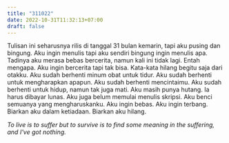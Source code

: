 ```yaml
---
title: "311022"
date: 2022-10-31T11:32:13+07:00
draft: false
---
```


Tulisan ini seharusnya rilis di tanggal 31 bulan kemarin, tapi aku pusing dan bingung. Aku ingin menulis tapi aku sendiri bingung ingin menulis apa. Tadinya aku merasa bebas bercerita, namun kali ini tidak lagi. Entah mengapa. Aku ingin bercerita tapi tak bisa. Kata-kata hilang begitu saja dari otakku. Aku sudah berhenti minum obat untuk tidur. Aku sudah berhenti untuk mengharapkan apapun. Aku sudah berhenti mencintaimu. Aku sudah berhenti untuk hidup, namun tak juga mati. Aku masih punya hutang. Ia harus dibayar lunas. Aku juga belum memulai menulis skripsi. Aku benci semuanya yang mengharuskanku. Aku ingin bebas. Aku ingin terbang. Biarkan aku dalam ketiadaan. Biarkan aku hilang.

*To live is to suffer but to survive is to find some meaning in the suffering, and I've got nothing.*


